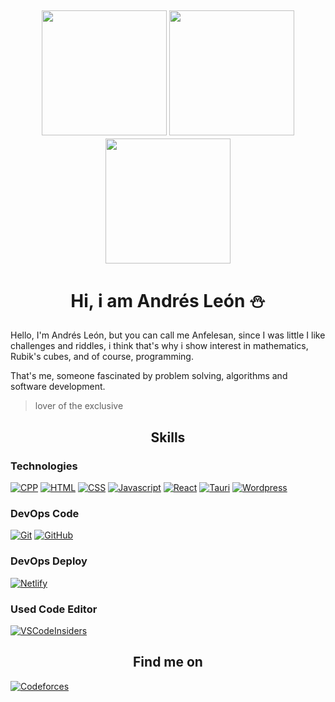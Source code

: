 <h2 align="center">
  <img src="https://videos.openai.com/vg-assets/assets%2Ftask_01jw5sttv7f0wbzjmw01dghq0g%2F1748246588_img_3.webp?st=2025-05-26T06%3A24%3A34Z&se=2025-06-01T07%3A24%3A34Z&sks=b&skt=2025-05-26T06%3A24%3A34Z&ske=2025-06-01T07%3A24%3A34Z&sktid=a48cca56-e6da-484e-a814-9c849652bcb3&skoid=3d249c53-07fa-4ba4-9b65-0bf8eb4ea46a&skv=2019-02-02&sv=2018-11-09&sr=b&sp=r&spr=https%2Chttp&sig=ensZnKna2oW1cXs6Id3u2AzfUd7M0ws8OsmdYpXPncI%3D&az=oaivgprodscus" height="200px">
  <img src="https://videos.openai.com/vg-assets/assets%2Ftask_01jw5s13y6e7gve8y56c09mpjb%2F1748245748_img_0.webp?st=2025-05-26T06%3A36%3A18Z&se=2025-06-01T07%3A36%3A18Z&sks=b&skt=2025-05-26T06%3A36%3A18Z&ske=2025-06-01T07%3A36%3A18Z&sktid=a48cca56-e6da-484e-a814-9c849652bcb3&skoid=3d249c53-07fa-4ba4-9b65-0bf8eb4ea46a&skv=2019-02-02&sv=2018-11-09&sr=b&sp=r&spr=https%2Chttp&sig=%2F%2BJe7drifRjVoTAQlW0Qhe7yxtpAio6wV9ry7sB8RO8%3D&az=oaivgprodscus" height="200px">
  <img src="https://videos.openai.com/vg-assets/assets%2Ftask_01jw5sttv7f0wbzjmw01dghq0g%2F1748246588_img_1.webp?st=2025-05-26T06%3A24%3A34Z&se=2025-06-01T07%3A24%3A34Z&sks=b&skt=2025-05-26T06%3A24%3A34Z&ske=2025-06-01T07%3A24%3A34Z&sktid=a48cca56-e6da-484e-a814-9c849652bcb3&skoid=3d249c53-07fa-4ba4-9b65-0bf8eb4ea46a&skv=2019-02-02&sv=2018-11-09&sr=b&sp=r&spr=https%2Chttp&sig=e6fLaocLLceX8EJFpVKlhVFx7XLMBUP0gUxkW8KqEek%3D&az=oaivgprodscus" height="200px">
</h2>

<h1 align="center">Hi, i am Andrés León ⛄</h1>
<p>Hello, I'm Andrés León, but you can call me Anfelesan, since I was little I like challenges and riddles, i think that's why i show interest in mathematics, Rubik's cubes, and of course, programming.</p>
<p>That's me, someone fascinated by problem solving, algorithms and software development.</p>

> lover of the exclusive

<h2 align="center">
  Skills
</h2>

### Technologies
[![CPP][CPP]](#)
[![HTML][HTML]](#)
[![CSS][CSS]](#)
[![Javascript][Javascript]](#)
[![React][React.js]][React-url]
[![Tauri][Tauri]][Tauri-url]
[![Wordpress][Wordpress]][Wordpress-url]

### DevOps Code
[![Git][Git]][Git-url]
[![GitHub][GitHub]][GitHub-url]

### DevOps Deploy
[![Netlify]][Netlify-url]

### Used Code Editor
[![VSCodeInsiders][VSCodeInsiders]][VSCodeInsiders-url]

<h2 align="center">
  Find me on
</h2>

[![Codeforces][Codeforces]][Codeforces-url]

[CPP]: https://img.shields.io/badge/C++-00599C?style=for-the-badge&labelColor=213345&logo=cplusplus
[HTML]: https://img.shields.io/badge/HTML%205-E34F26?style=for-the-badge&labelColor=FFF&logo=HTML5
[CSS]: https://img.shields.io/badge/CSS%203-039BE5?style=for-the-badge&labelColor=FFF&logo=CSS3&logoColor=039BE5
[Javascript]: https://img.shields.io/badge/-JavaScript-F0DB4F?style=for-the-badge&labelColor=213345&logo=javascript
[React.js]: https://img.shields.io/badge/React-61DAFB?style=for-the-badge&labelColor=213345&logo=react
[React-url]: https://reactjs.org/
[Tauri]: https://img.shields.io/badge/Tauri-24C8D8?style=for-the-badge&labelColor=213345&logo=Tauri&logoColor=FFC337
[Tauri-url]: https://v2.tauri.app/
[Wordpress]: https://img.shields.io/badge/Wordpress-E1E1E1?style=for-the-badge&labelColor=213345&logo=wordpress
[wordpress-url]: https://wordpress.com/

[Git]: https://img.shields.io/badge/GIT-E44D30?style=for-the-badge&labelColor=FFF&logo=git
[Git-url]: https://git-scm.com/
[GitHub]: https://img.shields.io/badge/GitHub-FFF?style=for-the-badge&labelColor=161B22&logo=github
[GitHub-url]: https://github.com/Anfelesan/

[Netlify]: https://img.shields.io/badge/Netlify-00C7B7?style=for-the-badge&labelColor=213345&logo=netlify
[Netlify-url]: https://www.netlify.com/

[VSCode]: https://img.shields.io/badge/Visual%20Studio%20Code-24ABF2?style=for-the-badge&labelColor=213345&logo=visual-studio-code&logoColor=24ABF2
[VSCode-url]: https://code.visualstudio.com/
[VSCodeInsiders]: https://img.shields.io/badge/Visual%20Studio%20Code%20Insiders-0FB69A?style=for-the-badge&labelColor=213345&logo=visual-studio-code&logoColor=0FB69A
[VSCodeInsiders-url]: https://code.visualstudio.com/insiders/

[Codeforces]: https://img.shields.io/badge/Codeforces-B61F25?style=for-the-badge&labelColor=1991cf&logo=codeforces&logoColor=FF0
[Codeforces-url]: https://codeforces.com/profile/Anfelesan
